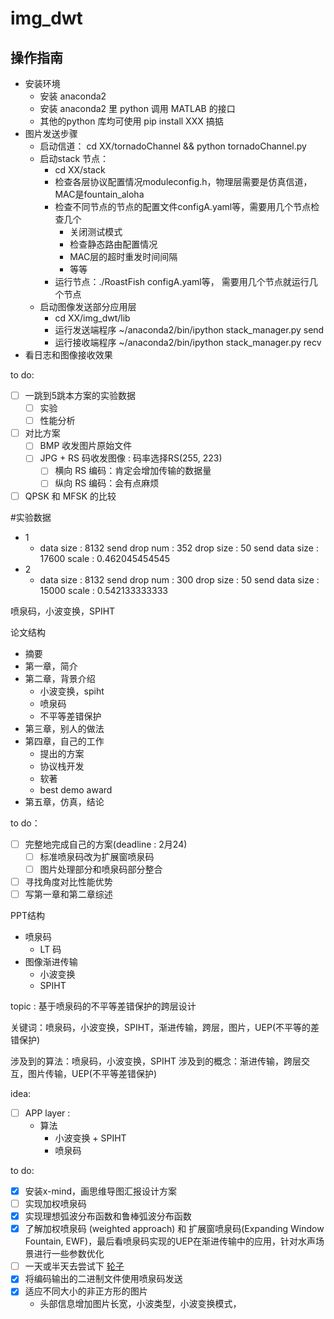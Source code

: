 # img_dwt


## 操作指南
- 安装环境
    - 安装 anaconda2 
    - 安装 anaconda2 里 python 调用 MATLAB 的接口
    - 其他的python 库均可使用 pip install XXX 搞掂
- 图片发送步骤
    - 启动信道： cd XX/tornadoChannel && python tornadoChannel.py
    - 启动stack 节点：
        - cd XX/stack
        - 检查各层协议配置情况moduleconfig.h，物理层需要是仿真信道， MAC是fountain_aloha
        - 检查不同节点的节点的配置文件configA.yaml等，需要用几个节点检查几个
            - 关闭测试模式
            - 检查静态路由配置情况
            - MAC层的超时重发时间间隔
            - 等等
        - 运行节点：./RoastFish configA.yaml等， 需要用几个节点就运行几个节点
    - 启动图像发送部分应用层
        - cd XX/img_dwt/lib
        - 运行发送端程序 ~/anaconda2/bin/ipython stack_manager.py send
        - 运行接收端程序 ~/anaconda2/bin/ipython stack_manager.py recv
- 看日志和图像接收效果

to do:
- [ ] 一跳到5跳本方案的实验数据
    - [ ] 实验
    - [ ] 性能分析
- [ ] 对比方案
    - [ ] BMP 收发图片原始文件
    - [ ] JPG + RS 码收发图像 : 码率选择RS(255, 223)
        - [ ] 横向 RS 编码：肯定会增加传输的数据量
        - [ ] 纵向 RS 编码：会有点麻烦
- [ ] QPSK 和 MFSK 的比较

#实验数据
- 1
	-  data size :  8132
	send drop num :  352 drop size :  50
	send data size :  17600
	scale :  0.462045454545
- 2 
	- data size :  8132
	send drop num :  300 drop size :  50
	send data size :  15000
	scale :  0.542133333333



喷泉码，小波变换，SPIHT


论文结构
- 摘要
- 第一章，简介
- 第二章，背景介绍
    - 小波变换，spiht
    - 喷泉码
    - 不平等差错保护
- 第三章，别人的做法
- 第四章，自己的工作
    - 提出的方案
    - 协议栈开发
    - 软著
    - best demo award
- 第五章，仿真，结论

to do：
- [ ] 完整地完成自己的方案(deadline : 2月24)
    - [ ] 标准喷泉码改为扩展窗喷泉码
    - [ ] 图片处理部分和喷泉码部分整合
- [ ] 寻找角度对比性能优势
- [ ] 写第一章和第二章综述

PPT结构
- 喷泉码
	- LT 码
- 图像渐进传输
	- 小波变换
	- SPIHT

topic : 基于喷泉码的不平等差错保护的跨层设计

关键词：喷泉码，小波变换，SPIHT，渐进传输，跨层，图片，UEP(不平等的差错保护)

涉及到的算法：喷泉码，小波变换，SPIHT
涉及到的概念：渐进传输，跨层交互，图片传输，UEP(不平等差错保护)

idea:
- [ ] APP layer : 
    - 算法
        - 小波变换 + SPIHT
        - 喷泉码

to do:
- [x] 安装x-mind，画思维导图汇报设计方案
- [ ] 实现加权喷泉码
- [x] 实现理想弧波分布函数和鲁棒弧波分布函数
- [x] 了解加权喷泉码 (weighted approach) 和 扩展窗喷泉码(Expanding Window Fountain, EWF)，最后看喷泉码实现的UEP在渐进传输中的应用，针对水声场景进行一些参数优化
- [ ] 一天或半天去尝试下 [轮子](https://github.com/juancgalan/VideoBWT/blob/master/python/src/create_spiht_batch.py)
- [x] 将编码输出的二进制文件使用喷泉码发送
- [x] 适应不同大小的非正方形的图片
    - 头部信息增加图片长宽，小波类型，小波变换模式，
